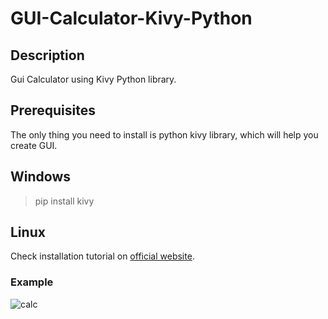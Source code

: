 
# GUI-Calculator-Kivy-Python

## Description
Gui Calculator using Kivy Python library.


## Prerequisites
The only thing you need to install is python kivy library, which will help you create GUI.
## Windows

> pip install kivy


## Linux

Check installation tutorial on [official website](https://kivy.org/doc/stable/installation/installation-linux.html). 

### Example



![calc](https://user-images.githubusercontent.com/98342692/199326381-524caecf-919e-4a5f-90e0-8464dd266993.png)
